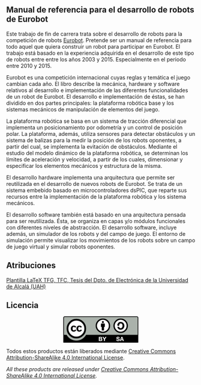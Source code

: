 ## Manual de referencia para el desarrollo de robots de Eurobot

Este trabajo de fin de carrera trata sobre el desarrollo de robots para la competición de robots [Eurobot](http://www.eurobot.org). Pretende ser un manual de referencia para todo aquel que quiera construir un robot para participar en Eurobot. El trabajo está basado en la experiencia adquirida en el desarrollo de este tipo de robots entre entre los años 2003 y 2015. Especialmente en el periodo entre 2010 y 2015.

Eurobot es una competición internacional cuyas reglas y temática el juego cambian cada año. El libro describe la mecánica, hardware y software relativos al desarrollo e implementación de las diferentes funcionalidades de un robot de Eurobot. El desarrollo e implementación de éstas, se han dividido en dos partes principales: la plataforma robótica base y los sistemas mecánicos de manipulación de elementos del juego.

La plataforma robótica se basa en un sistema de tracción diferencial que implementa un posicionamiento por odometría y un control de posición polar. La plataforma, además, utiliza sensores para detectar obstáculos y un sistema de balizas para la medir la posición de los robots oponentes, a partir del cual, se implementa la evitación de obstáculos. Mediante el estudio del modelo dinámico de la plataforma robótica, se determinan los límites de aceleración y velocidad, a partir de los cuales, dimensionar y especificar los elementos mecánicos y estructura de la misma.

El desarrollo hardware implementa una arquitectura que permite ser reutilizada en el desarrollo de nuevos robots de Eurobot. Se trata de un sistema embebido basado en microcontroladores dsPIC, que reparte sus recursos entre la implementación de la plataforma robótica y los sistema mecánicos.

El desarrollo software también está basado en una arquitectura pensada para ser reutilizada. Ésta, se organiza en capas y/o módulos funcionales con diferentes niveles de abstracción. El desarrollo software, incluye además, un simulador de los robots y del campo de juego. El entorno de simulación permite visualizar los movimientos de los robots sobre un campo de juego virtual y simular robots oponentes.

## Atribuciones

[Plantilla LaTeX TFG, TFC, Tesis del Dpto. de Electrónica de la Universidad de Alcalá (UAH)](https://www.depeca.uah.es/depeca/repositorio/otros/book-latex.zip)

## Licencia

<p align="center">
<img src="./book-latex/logos/by-sa.png" align = "center">
</p>

Todos estos productos están liberados mediante [Creative Commons Attribution-ShareAlike 4.0 International License](http://creativecommons.org/licenses/by-sa/4.0/).

*All these products are released under [Creative Commons Attribution-ShareAlike 4.0 International License](http://creativecommons.org/licenses/by-sa/4.0/).*
